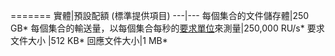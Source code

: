 =======
實體|預設配額 (標準提供項目)
---|---
每個集合的文件儲存體|250 GB*
每個集合的輸送量，以每個集合每秒的[要求單位](../articles/documentdb/documentdb-request-units.md)來測量|250,000 RU/s*
要求文件大小 |512 KB*
回應文件大小|1 MB*

<!---HONumber=AcomDC_0615_2016-->